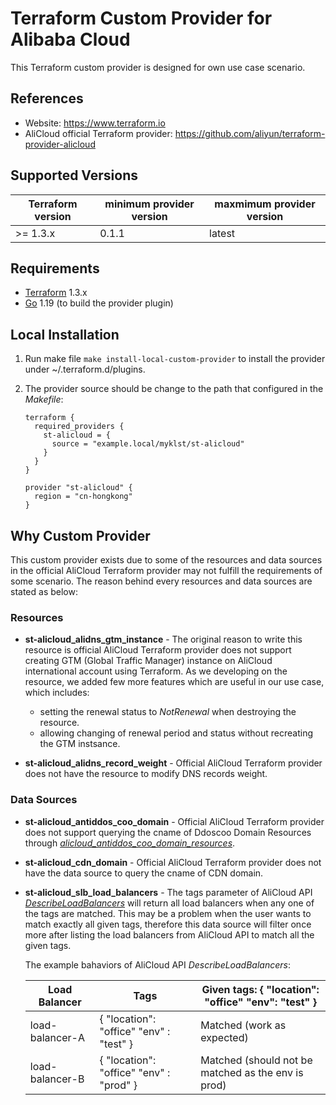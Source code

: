 Terraform Custom Provider for Alibaba Cloud
===========================================

This Terraform custom provider is designed for own use case scenario.

References
----------

- Website: https://www.terraform.io
- AliCloud official Terraform provider: https://github.com/aliyun/terraform-provider-alicloud

Supported Versions
------------------

| Terraform version | minimum provider version |maxmimum provider version
| ---- | ---- | ----|
| >= 1.3.x	| 0.1.1	| latest |

Requirements
------------

-	[Terraform](https://www.terraform.io/downloads.html) 1.3.x
-	[Go](https://golang.org/doc/install) 1.19 (to build the provider plugin)

Local Installation
------------------

1. Run make file `make install-local-custom-provider` to install the provider under ~/.terraform.d/plugins.

2. The provider source should be change to the path that configured in the *Makefile*:

    ```
    terraform {
      required_providers {
        st-alicloud = {
          source = "example.local/myklst/st-alicloud"
        }
      }
    }

    provider "st-alicloud" {
      region = "cn-hongkong"
    }
    ```

Why Custom Provider
-------------------

This custom provider exists due to some of the resources and data sources in the official AliCloud Terraform provider may
not fulfill the requirements of some scenario. The reason behind every resources and data sources are stated as below:

### Resources

- **st-alicloud_alidns_gtm_instance** - The original reason to write this resource is official AliCloud Terraform provider
  does not support creating GTM (Global Traffic Manager) instance on AliCloud international account using Terraform. As we
  developing on the resource, we added few more features which are useful in our use case, which includes:
  - setting the renewal status to *NotRenewal* when destroying the resource.
  - allowing changing of renewal period and status without recreating the GTM instsance.

- **st-alicloud_alidns_record_weight** - Official AliCloud Terraform provider does not have the resource to modify DNS
  records weight.

### Data Sources

- **st-alicloud_antiddos_coo_domain** - Official AliCloud Terraform provider does not support querying the cname of
  Ddoscoo Domain Resources through [*alicloud_antiddos_coo_domain_resources*](https://registry.terraform.io/providers/aliyun/alicloud/latest/docs/data-sources/ddoscoo_domain_resources).

- **st-alicloud_cdn_domain** - Official AliCloud Terraform provider does not have the data source to query the cname of
  CDN domain.

- **st-alicloud_slb_load_balancers** - The tags parameter of AliCloud API [*DescribeLoadBalancers*](https://www.alibabacloud.com/help/en/server-load-balancer/latest/describeloadbalancers) will return all load balancers when any one of the tags are matched. This may be a problem when the
  user wants to match exactly all given tags, therefore this data source will filter once more after listing the load balancers
  from AliCloud API to match all the given tags.

  The example bahaviors of AliCloud API *DescribeLoadBalancers*:

  | Load Balancer   | Tags                                            | Given tags: { "location": "office" "env": "test" }          |
  |-----------------|-------------------------------------------------|-------------------------------------------------------------|
  | load-balancer-A | { "location": "office" "env" : "test" }         | Matched (work as expected)                                  |
  | load-balancer-B | { "location": "office" "env" : "prod" }         | Matched (should not be matched as the env is prod)          |
